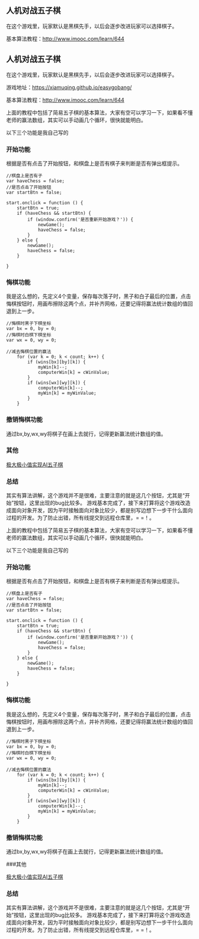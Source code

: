 ## 人机对战五子棋

在这个游戏里，玩家默认是黑棋先手，以后会逐步改进玩家可以选择棋子。

基本算法教程：http://www.imooc.com/learn/644
## 人机对战五子棋

在这个游戏里，玩家默认是黑棋先手，以后会逐步改进玩家可以选择棋子。

游戏地址：https://xiamuqing.github.io/easygobang/

基本算法教程：http://www.imooc.com/learn/644

上面的教程中包括了简易五子棋的基本算法，大家有空可以学习一下，如果看不懂老师的赢法数组，其实可以手动画几个循环，很快就能明白。

以下三个功能是我自己写的

### 开始功能

根据是否有点击了开始按钮，和棋盘上是否有棋子来判断是否有弹出框提示。

```
//棋盘上是否有子
var haveChess = false;
//是否点击了开始按钮
var startBtn = false;
```
```
start.onclick = function () {
    startBtn = true;
    if (haveChess && startBtn) {
        if (window.confirm('是否重新开始游戏？')) {
            newGame();
            haveChess = false;
        }
    } else {
        newGame();
        haveChess = false;
    }

}
```


### 悔棋功能

我是这么想的，先定义4个变量，保存每次落子时，黑子和白子最后的位置，点击悔棋按钮时，用画布擦除这两个点，并补齐网格，还要记得将赢法统计数组的值回退到上一步。
```
//悔棋时黑子下棋坐标
var bx = 0, by = 0;
//悔棋时白棋下棋坐标
var wx = 0, wy = 0;

```
```
//减去悔棋位置的赢法
    for (var k = 0; k < count; k++) {
        if (wins[bx][by][k]) {
            myWin[k]--;
            computerWin[k] = cWinValue;
        }
        if (wins[wx][wy][k]) {
            computerWin[k]--;
            myWin[k] = myWinValue;
        }
    }
```    

### 撤销悔棋功能

通过bx,by,wx,wy将棋子在画上去就行，记得更新赢法统计数组的值。

### 其他

[极大极小值实现AI五子棋](https://github.com/lihongxun945/gobang)

### 总结

其实有算法讲解，这个游戏并不是很难，主要注意的就是这几个按钮，尤其是“开始”按钮，这里出现的bug比较多。
游戏基本完成了，接下来打算将这个游戏改造成面向对象开发，因为平时接触面向对象比较少，都是别写边想下一步干什么面向过程的开发。为了防止出错，所有线提交到远程仓库里，= =！。



上面的教程中包括了简易五子棋的基本算法，大家有空可以学习一下，如果看不懂老师的赢法数组，其实可以手动画几个循环，很快就能明白。

以下三个功能是我自己写的

### 开始功能

根据是否有点击了开始按钮，和棋盘上是否有棋子来判断是否有弹出框提示。

```
//棋盘上是否有子
var haveChess = false;
//是否点击了开始按钮
var startBtn = false;
```
```
start.onclick = function () {
    startBtn = true;
    if (haveChess && startBtn) {
        if (window.confirm('是否重新开始游戏？')) {
            newGame();
            haveChess = false;
        }
    } else {
        newGame();
        haveChess = false;
    }

}
```


### 悔棋功能

我是这么想的，先定义4个变量，保存每次落子时，黑子和白子最后的位置，点击悔棋按钮时，用画布擦除这两个点，并补齐网格，还要记得将赢法统计数组的值回退到上一步。
```
//悔棋时黑子下棋坐标
var bx = 0, by = 0;
//悔棋时白棋下棋坐标
var wx = 0, wy = 0;

```
```
//减去悔棋位置的赢法
    for (var k = 0; k < count; k++) {
        if (wins[bx][by][k]) {
            myWin[k]--;
            computerWin[k] = cWinValue;
        }
        if (wins[wx][wy][k]) {
            computerWin[k]--;
            myWin[k] = myWinValue;
        }
    }
```    

### 撤销悔棋功能

通过bx,by,wx,wy将棋子在画上去就行，记得更新赢法统计数组的值。

###其他

[极大极小值实现AI五子棋](https://github.com/lihongxun945/gobang)

### 总结

其实有算法讲解，这个游戏并不是很难，主要注意的就是这几个按钮，尤其是“开始”按钮，这里出现的bug比较多。
游戏基本完成了，接下来打算将这个游戏改造成面向对象开发，因为平时接触面向对象比较少，都是别写边想下一步干什么面向过程的开发。为了防止出错，所有线提交到远程仓库里，= =！。


